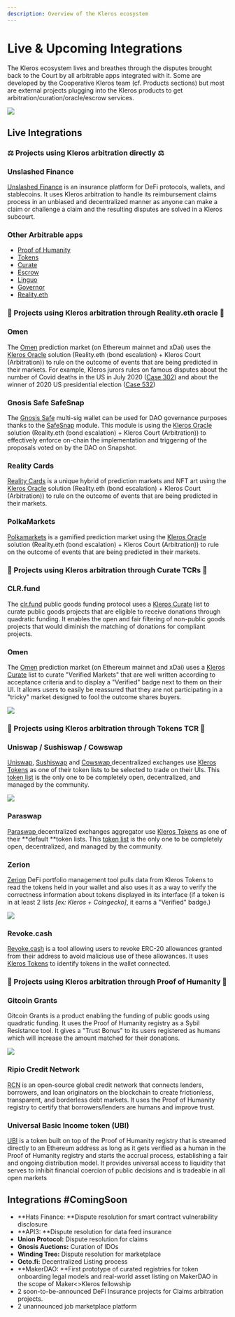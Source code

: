 ```yaml
---
description: Overview of the Kleros ecosystem
---
```


# Live & Upcoming Integrations

The Kleros ecosystem lives and breathes through the disputes brought back to the Court by all arbitrable apps integrated with it. Some are developed by the Cooperative Kleros team (cf. Products sections) but most are external projects plugging into the Kleros products to get arbitration/curation/oracle/escrow services.

![](../.gitbook/assets/ecosystem-chart-4-.png)

## Live Integrations

### ⚖️ Projects using Kleros arbitration directly ⚖️

### Unslashed Finance

[Unslashed Finance](https://unslashed.finance) is an insurance platform for DeFi protocols, wallets, and stablecoins. It uses Kleros arbitration to handle its reimbursement claims process in an unbiased and decentralized manner as anyone can make a claim or challenge a claim and the resulting disputes are solved in a Kleros subcourt.

### Other Arbitrable apps

* [Proof of Humanity](https://kleros.gitbook.io/docs/products/proof-of-humanity)
* [Tokens](https://kleros.gitbook.io/docs/products/tokens)
* [Curate](https://kleros.gitbook.io/docs/products/curate)
* [Escrow](https://kleros.gitbook.io/docs/products/escrow)
* [Linguo](https://kleros.gitbook.io/docs/products/linguo)
* [Governor](https://kleros.gitbook.io/docs/products/governor)
* [Reality.eth](https://kleros.gitbook.io/docs/products/oracle)

### 🔮 Projects using Kleros arbitration through Reality.eth oracle 🔮

### Omen

The [Omen](https://omen.eth.link) prediction market (on Ethereum mainnet and xDai) uses the [Kleros Oracle](https://kleros.gitbook.io/docs/products/oracle) solution (Reality.eth (bond escalation) + Kleros Court (Arbitration)) to rule on the outcome of events that are being predicted in their markets. For example, Kleros jurors rules on famous disputes about the number of Covid deaths in the US in July 2020 ([Case 302](https://thedailychain.com/an-important-case-for-the-decentralized-world-with-kleros/)) and about the winner of 2020 US presidential election ([Case 532](https://twitter.com/jimmyragosa/status/1341293611682553856?lang=en))

### Gnosis Safe SafeSnap

The [Gnosis Safe](https://gnosis-safe.io) multi-sig wallet can be used for DAO governance purposes thanks to the [SafeSnap](https://blog.gnosis.pm/introducing-safesnap-the-first-in-a-decentralized-governance-tool-suite-for-the-gnosis-safe-ea67eb95c34f) module. This module is using the [Kleros Oracle](https://kleros.gitbook.io/docs/products/oracle) solution (Reality.eth (bond escalation) + Kleros Court (Arbitration)) to effectively enforce on-chain the implementation and triggering of the proposals voted on by the DAO on Snapshot.

### Reality Cards <a href="reality-cards" id="reality-cards"></a>

​[Reality Cards](https://realitycards.io) is a unique hybrid of prediction markets and NFT art using the [Kleros Oracle](https://kleros.gitbook.io/docs/products/oracle) solution (Reality.eth (bond escalation) + Kleros Court (Arbitration)) to rule on the outcome of events that are being predicted in their markets.

### PolkaMarkets​

[Polkamarkets](https://www.polkamarkets.com) is a gamified prediction market using the [Kleros Oracle](https://kleros.gitbook.io/docs/products/oracle) solution (Reality.eth (bond escalation) + Kleros Court (Arbitration)) to rule on the outcome of events that are being predicted in their markets.

### 📝 Projects using Kleros arbitration through Curate TCRs 📝

### CLR.fund

The [clr.fund](https://clr.fund) public goods funding protocol uses a [Kleros Curate](https://curate.kleros.io/tcr/0x2E3B10aBf091cdc53cC892A50daBDb432e220398) list to curate public goods projects that are eligible to receive donations through quadratic funding. It enables the open and fair filtering of non-public goods projects that would diminish the matching of donations for compliant projects.

### Omen

The [Omen](https://omen.eth.link) prediction market (on Ethereum mainnet and xDai) uses a [Kleros Curate](https://curate.kleros.io/tcr/0xb72103eE8819F2480c25d306eEAb7c3382fBA612) list to curate "Verified Markets" that are well written according to acceptance criteria and to display a "Verified" badge next to them on their UI. It allows users to easily be reassured that they are not participating in a "tricky" market designed to fool the outcome shares buyers.

![](<../.gitbook/assets/image (63).png>)

### 🔵 Projects using Kleros arbitration through Tokens TCR 🔵

### Uniswap / Sushiswap / Cowswap

[Uniswap](https://uniswap.org), [Sushiswap](https://sushi.com) and [Cowswap ](https://cowswap.exchange)decentralized exchanges use [Kleros Tokens](https://tokens.kleros.io/tokens) as one of their token lists to be selected to trade on their UIs. This [token list](https://tokenlists.org/token-list?url=t2crtokens.eth) is the only one to be completely open, decentralized, and managed by the community.

![](<../.gitbook/assets/image (61).png>)

### Paraswap

[Paraswap ](https://paraswap.io/#/?network=ethereum)decentralized exchanges aggregator use  [Kleros Tokens](https://tokens.kleros.io/tokens) as one of their **default **token lists. This [token list](https://tokenlists.org/token-list?url=t2crtokens.eth) is the only one to be completely open, decentralized, and managed by the community.

### Zerion

[Zerion](https://app.zerion.io) DeFi portfolio management tool pulls data from Kleros Tokens to read the tokens held in your wallet and also uses it as a way to verify the correctness information about tokens displayed in its interface (if a token is in at least 2 lists _\[ex: Kleros + Coingecko]_, it earns a "Verified" badge.)

![](<../.gitbook/assets/image (66).png>)

### Revoke.cash

[Revoke.cash](https://kleros.gitbook.io/docs/products/tokens) is a tool allowing users to revoke ERC-20 allowances granted from their address to avoid malicious use of these allowances. It uses [Kleros Tokens](https://kleros.gitbook.io/docs/products/tokens) to identify tokens in the wallet connected.

### 👤 Projects using Kleros arbitration through Proof of Humanity 👤

### Gitcoin Grants

Gitcoin Grants is a product enabling the funding of public goods using quadratic funding. It uses the Proof of Humanity registry as a Sybil Resistance tool. It gives a "Trust Bonus" to its users registered as humans which will increase the amount matched for their donations.

![](../.gitbook/assets/poh-gitcoin.gif)

### Ripio Credit Network

[RCN](https://ripiocredit.network) is an open-source global credit network that connects lenders, borrowers, and loan originators on the blockchain to create frictionless, transparent, and borderless debt markets. It uses the Proof of Humanity registry to certify that borrowers/lenders are humans and improve trust.

### Universal Basic Income token (UBI)

[UBI](https://blog.kleros.io/introducing-ubi-universal-basic-income-for-humans/) is a token built on top of the Proof of Humanity registry that is streamed directly to an Ethereum address as long as it gets verified as a human in the Proof of Humanity registry and starts the accrual process, establishing a fair and ongoing distribution model. It provides universal access to liquidity that serves to inhibit financial coercion of public decisions and is tradeable in all open markets

## Integrations #ComingSoon

* **Hats Finance: **Dispute resolution for smart contract vulnerability disclosure
* **API3: **Dispute resolution for data feed insurance
* **Union Protocol:** Dispute resolution for claims
* **Gnosis Auctions:** Curation of IDOs
* **Winding Tree:** Dispute resolution for marketplace
* **Octo.fi:** Decentralized Listing process
* **MakerDAO: **First prototype of curated registries for token onboarding legal models and real-world asset listing on MakerDAO in the scope of Maker<>Kleros fellowship
* 2 soon-to-be-announced DeFi Insurance projects for Claims arbitration projects.
* 2 unannounced job marketplace platform
